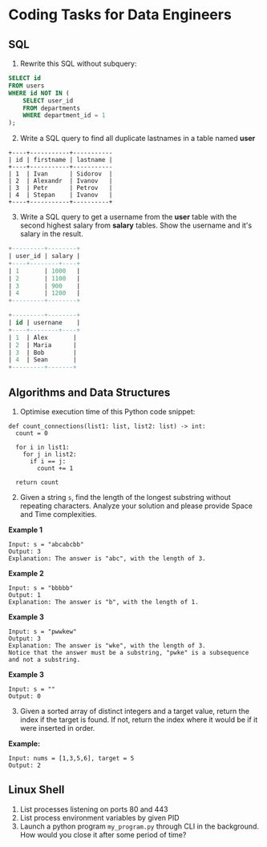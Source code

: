 # Coding Tasks for Data Engineers

## SQL
1. Rewrite this SQL without subquery:
```sql
SELECT id
FROM users
WHERE id NOT IN (
	SELECT user_id
	FROM departments
	WHERE department_id = 1
);
```
2. Write a SQL query to find all duplicate lastnames in a table named **user**
```text
+----+-----------+-----------
| id | firstname | lastname |
+----+-----------+-----------
| 1  | Ivan      | Sidorov  |
| 2  | Alexandr  | Ivanov   |
| 3  | Petr      | Petrov   |
| 4  | Stepan    | Ivanov   |
+----+-----------+----------+
```
3. Write a SQL query to get a username from the **user** table with the second highest salary from **salary** tables. Show the username and it's salary in the result.
```sql
+---------+--------+
| user_id | salary |
+----+--------+----+
| 1       | 1000   |
| 2       | 1100   |
| 3       | 900    |
| 4       | 1200   |
+---------+--------+
```
```sql
+---------+--------+
| id | usernane    |
+----+--------+----+
| 1  | Alex       |
| 2  | Maria      |
| 3  | Bob        |
| 4  | Sean       |
+---------+-------+
```
## Algorithms and Data Structures
1. Optimise execution time of this Python code snippet:
```
def count_connections(list1: list, list2: list) -> int:
  count = 0
  
  for i in list1:
    for j in list2:
      if i == j:
        count += 1
  
  return count
```

2. Given a string `s`, find the length of the longest substring without repeating characters.
Analyze your solution and please provide Space and Time complexities.
 
**Example 1**
```text
Input: s = "abcabcbb"
Output: 3
Explanation: The answer is "abc", with the length of 3.
```
**Example 2**
```text
Input: s = "bbbbb"
Output: 1
Explanation: The answer is "b", with the length of 1.
```
**Example 3**
```text
Input: s = "pwwkew"
Output: 3
Explanation: The answer is "wke", with the length of 3.
Notice that the answer must be a substring, "pwke" is a subsequence and not a substring.
```
**Example 3**
```text
Input: s = ""
Output: 0
```

3. Given a sorted array of distinct integers and a target value, return the index if the target is found. If not, return the index where it would be if it were inserted in order.

**Example:**
```text
Input: nums = [1,3,5,6], target = 5
Output: 2
```

## Linux Shell
1. List processes listening on ports 80 and 443
2. List process environment variables by given PID 
3. Launch a python program `my_program.py` through CLI in the background. How would you close it after some period of time?
